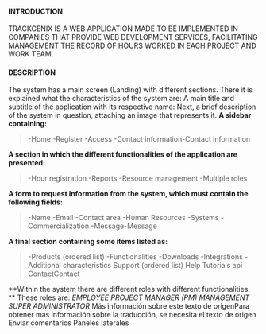 
#### INTRODUCTION
TRACKGENIX IS A WEB APPLICATION MADE TO BE IMPLEMENTED IN COMPANIES THAT PROVIDE WEB DEVELOPMENT SERVICES, FACILITATING MANAGEMENT
 THE RECORD OF HOURS WORKED IN EACH PROJECT AND WORK TEAM.
 
#### DESCRIPTION
The system has a main screen (Landing) with different sections. There it is explained what the characteristics of the system are:
A main title and subtitle of the application with its respective name:
Next, a brief description of the system in question, attaching an image that represents it.
**A sidebar containing:**
>-Home
-Register
-Access
-Contact information-Contact information

**A section in which the different functionalities of the application are presented:**
> -Hour registration
-Reports
-Resource management
-Multiple roles

**A form to request information from the system, which must contain the following fields:**

> -Name
-Email
-Contact area
-Human Resources
-Systems
-Commercialization
-Message-Message

**A final section containing some items listed as:**
> -Products (ordered list)
-Functionalities
-Downloads
-Integrations
-Additional characteristics
Support (ordered list)
> Help
> Tutorials
api
ContactContact

**Within the system there are different roles with different functionalities. **
These roles are:
*EMPLOYEE
PROJECT MANAGER (PM)
MANAGEMENT
SUPER ADMINISTRATOR* 
Más información sobre este texto de origenPara obtener más información sobre la traducción, se necesita el texto de origen
Enviar comentarios
Paneles laterales


